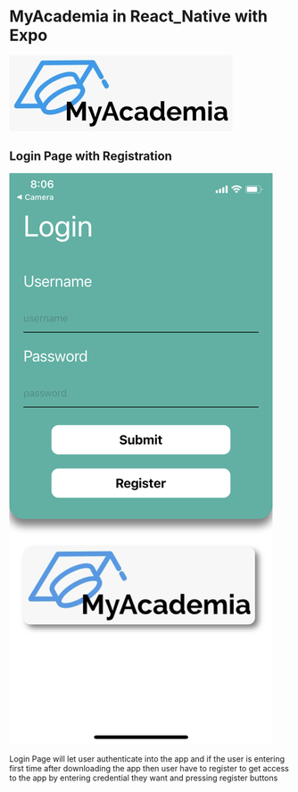 # MyAcademia in React_Native with Expo

![Logo](https://github.com/tiks98/myacademia_react_native/blob/main/assets/LogoMain.jpeg?raw=true)

## Login Page with Registration

![Login_Initial](https://github.com/tiks98/myacademia_react_native/blob/main/assets/Login_Initial.PNG?raw=true)

Login Page will let user authenticate into the app and if the user is entering first time after downloading the app then user have to register to get access to the app by entering credential they want and pressing register buttons
